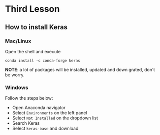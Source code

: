 # Third Lesson

## How to install Keras

### Mac/Linux

Open the shell and execute

`conda install -c conda-forge keras`

**NOTE**: a lot of packages will be installed, updated and down grated, don't be worry. 

### Windows

Follow the steps below:

  - Open Anaconda navigator
  - Select `Environments` on the left panel
  - Select `Not Installed` on the dropdown list
  - Search Keras
  - Select `keras-base` and download
